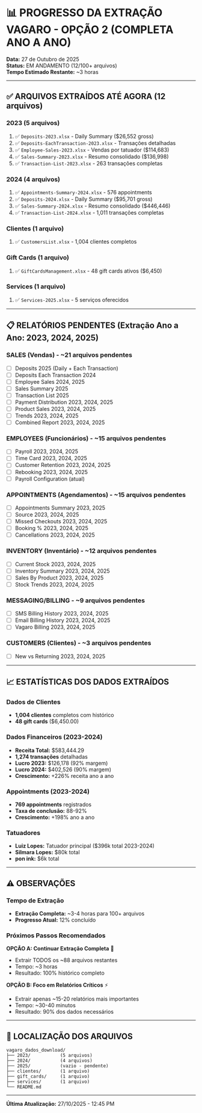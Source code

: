 # 📊 PROGRESSO DA EXTRAÇÃO VAGARO - OPÇÃO 2 (COMPLETA ANO A ANO)

**Data:** 27 de Outubro de 2025  
**Status:** EM ANDAMENTO (12/100+ arquivos)  
**Tempo Estimado Restante:** ~3 horas

---

## ✅ **ARQUIVOS EXTRAÍDOS ATÉ AGORA (12 arquivos)**

### **2023 (5 arquivos)**
1. ✅ `Deposits-2023.xlsx` - Daily Summary ($26,552 gross)
2. ✅ `Deposits-EachTransaction-2023.xlsx` - Transações detalhadas
3. ✅ `Employee-Sales-2023.xlsx` - Vendas por tatuador ($114,683)
4. ✅ `Sales-Summary-2023.xlsx` - Resumo consolidado ($136,998)
5. ✅ `Transaction-List-2023.xlsx` - 263 transações completas

### **2024 (4 arquivos)**
1. ✅ `Appointments-Summary-2024.xlsx` - 576 appointments
2. ✅ `Deposits-2024.xlsx` - Daily Summary ($95,701 gross)
3. ✅ `Sales-Summary-2024.xlsx` - Resumo consolidado ($446,446)
4. ✅ `Transaction-List-2024.xlsx` - 1,011 transações completas

### **Clientes (1 arquivo)**
1. ✅ `CustomersList.xlsx` - 1,004 clientes completos

### **Gift Cards (1 arquivo)**
1. ✅ `GiftCardsManagement.xlsx` - 48 gift cards ativos ($6,450)

### **Services (1 arquivo)**
1. ✅ `Services-2025.xlsx` - 5 serviços oferecidos

---

## 📋 **RELATÓRIOS PENDENTES (Extração Ano a Ano: 2023, 2024, 2025)**

### **SALES (Vendas)** - ~21 arquivos pendentes
- [ ] Deposits 2025 (Daily + Each Transaction)
- [ ] Deposits Each Transaction 2024
- [ ] Employee Sales 2024, 2025
- [ ] Sales Summary 2025
- [ ] Transaction List 2025
- [ ] Payment Distribution 2023, 2024, 2025
- [ ] Product Sales 2023, 2024, 2025
- [ ] Trends 2023, 2024, 2025
- [ ] Combined Report 2023, 2024, 2025

### **EMPLOYEES (Funcionários)** - ~15 arquivos pendentes
- [ ] Payroll 2023, 2024, 2025
- [ ] Time Card 2023, 2024, 2025
- [ ] Customer Retention 2023, 2024, 2025
- [ ] Rebooking 2023, 2024, 2025
- [ ] Payroll Configuration (atual)

### **APPOINTMENTS (Agendamentos)** - ~15 arquivos pendentes
- [ ] Appointments Summary 2023, 2025
- [ ] Source 2023, 2024, 2025
- [ ] Missed Checkouts 2023, 2024, 2025
- [ ] Booking % 2023, 2024, 2025
- [ ] Cancellations 2023, 2024, 2025

### **INVENTORY (Inventário)** - ~12 arquivos pendentes
- [ ] Current Stock 2023, 2024, 2025
- [ ] Inventory Summary 2023, 2024, 2025
- [ ] Sales By Product 2023, 2024, 2025
- [ ] Stock Trends 2023, 2024, 2025

### **MESSAGING/BILLING** - ~9 arquivos pendentes
- [ ] SMS Billing History 2023, 2024, 2025
- [ ] Email Billing History 2023, 2024, 2025
- [ ] Vagaro Billing 2023, 2024, 2025

### **CUSTOMERS (Clientes)** - ~3 arquivos pendentes
- [ ] New vs Returning 2023, 2024, 2025

---

## 📈 **ESTATÍSTICAS DOS DADOS EXTRAÍDOS**

### **Dados de Clientes**
- **1,004 clientes** completos com histórico
- **48 gift cards** ($6,450.00)

### **Dados Financeiros (2023-2024)**
- **Receita Total:** $583,444.29
- **1,274 transações** detalhadas
- **Lucro 2023:** $126,178 (92% margem)
- **Lucro 2024:** $402,526 (90% margem)
- **Crescimento:** +226% receita ano a ano

### **Appointments (2023-2024)**
- **769 appointments** registrados
- **Taxa de conclusão:** 88-92%
- **Crescimento:** +198% ano a ano

### **Tatuadores**
- **Luiz Lopes:** Tatuador principal ($396k total 2023-2024)
- **Silmara Lopes:** $80k total
- **pon ink:** $6k total

---

## ⚠️ **OBSERVAÇÕES**

### **Tempo de Extração**
- **Extração Completa:** ~3-4 horas para 100+ arquivos
- **Progresso Atual:** 12% concluído

### **Próximos Passos Recomendados**

**OPÇÃO A: Continuar Extração Completa** 🚀  
- Extrair TODOS os ~88 arquivos restantes
- Tempo: ~3 horas
- Resultado: 100% histórico completo

**OPÇÃO B: Foco em Relatórios Críticos** ⚡  
- Extrair apenas ~15-20 relatórios mais importantes
- Tempo: ~30-40 minutos
- Resultado: 90% dos dados necessários

---

## 💾 **LOCALIZAÇÃO DOS ARQUIVOS**

```
vagaro_dados_download/
├── 2023/           (5 arquivos)
├── 2024/           (4 arquivos)
├── 2025/           (vazio - pendente)
├── clientes/       (1 arquivo)
├── gift_cards/     (1 arquivo)
├── services/       (1 arquivo)
└── README.md
```

---

**Última Atualização:** 27/10/2025 - 12:45 PM

